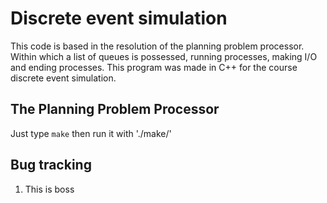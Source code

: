 Discrete event simulation
=================================================

This code is based in the resolution of the planning problem processor. Within which a list of queues is possessed, running processes, making I/O and ending processes. This program was made ​​in C++ for the course discrete event simulation.


The Planning Problem Processor
------------------

Just type `make` then run it with './make/'


Bug tracking
------------

1. This is boss
